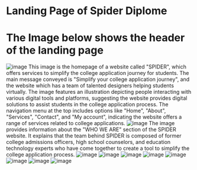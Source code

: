  # Landing Page of Spider Diplome
# The Image below shows the header of the landing page
 ![image](https://github.com/NGcodeX/spiderdiplome/blob/cindy_branch/front%20end%20preview/Header.png?raw=true)
    This image is the homepage of a website called "SPIDER", which offers services to simplify the college application journey for students. The main message conveyed is "Simplify your college application journey", and the website which has a team of talented designers helping students virtually. The image features an illustration depicting people interacting with various digital tools and platforms, suggesting the website provides digital solutions to assist students in the college application process. The navigation menu at the top includes options like "Home", "About", "Services", "Contact", and "My account", indicating the website offers a range of services related to college applications.
  ![image](https://github.com/NGcodeX/spiderdiplome/blob/cindy_branch/front%20end%20preview/page%201.png?raw=true)
     The image provides information about the "WHO WE ARE" section of the SPIDER website. It explains that the team behind SPIDER is composed of former college admissions officers, high school counselors, and education technology experts who have come together to create a tool to simplify the college application process.
   ![image](https://github.com/NGcodeX/spiderdiplome/blob/cindy_branch/front%20end%20preview/page%203.png?raw=true)
    ![image](https://github.com/NGcodeX/spiderdiplome/blob/cindy_branch/front%20end%20preview/page%204.png?raw=true)
     ![image](https://github.com/NGcodeX/spiderdiplome/blob/cindy_branch/front%20end%20preview/page%205.png?raw=true)
      ![image](https://github.com/NGcodeX/spiderdiplome/blob/cindy_branch/front%20end%20preview/page%206.png?raw=true)
      ![image](https://github.com/NGcodeX/spiderdiplome/blob/cindy_branch/front%20end%20preview/page%207.png?raw=true)
      ![image](https://github.com/NGcodeX/spiderdiplome/blob/cindy_branch/front%20end%20preview/page%208.png?raw=true)
       ![image](https://github.com/NGcodeX/spiderdiplome/blob/cindy_branch/front%20end%20preview/page%209.png?raw=true)
        ![image](https://github.com/NGcodeX/spiderdiplome/blob/cindy_branch/front%20end%20preview/footer.png?raw=true)
      
    
